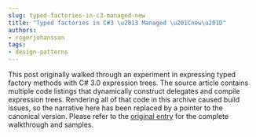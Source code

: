 ```yaml
---
slug: typed-factories-in-c3-managed-new
title: "Typed factories in C#3 \u2013 Managed \u201Cnew\u201D"
authors:
- rogerjohansson
tags:
- design-patterns
---
```

<!-- truncate -->

This post originally walked through an experiment in expressing typed factory methods with C# 3.0 expression trees. The source article contains multiple code listings that dynamically construct delegates and compile expression trees. Rendering all of that code in this archive caused build issues, so the narrative here has been replaced by a pointer to the canonical version. Please refer to the [original entry](http://rogeralsing.com/2008/02/21/typed-factories-in-c3-managed-new/) for the complete walkthrough and samples.
